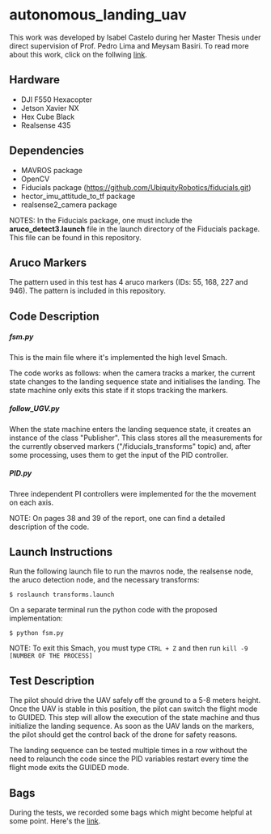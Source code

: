 # autonomous_landing_uav

This work was developed by Isabel Castelo during her Master Thesis under direct supervision of Prof. Pedro Lima and Meysam Basiri. To read more about this work, click on the follwing [link](https://drive.google.com/file/d/17AfR2s2Ql5n2FO_m81a-wonHWeZszbup/view?usp=sharing "Thesis Link").

## Hardware

* DJI F550 Hexacopter
* Jetson Xavier NX
* Hex Cube Black
* Realsense 435


## Dependencies

* MAVROS package
* OpenCV
* Fiducials package (https://github.com/UbiquityRobotics/fiducials.git)
* hector_imu_attitude_to_tf package
* realsense2_camera package

NOTES: In the Fiducials package, one must include the **aruco_detect3.launch** file in the launch directory of the Fiducials package. This file can be found in this repository.



## Aruco Markers

The pattern used in this test has 4 aruco markers (IDs: 55, 168, 227 and 946). The pattern is included in this repository.



## Code Description

##### fsm.py

This is the main file where it's implemented the high level Smach. 

The code works as follows: when the camera tracks a marker, the current state changes to the landing sequence state and initialises the landing. The state machine only exits this state if it stops tracking the markers.

##### follow_UGV.py

When the state machine enters the landing sequence state, it creates an instance of the class "Publisher". This class stores all the measurements for the currently observed markers ("/fiducials_transforms" topic) and, after some processing, uses them to get the input of the PID controller.

##### PID.py

Three independent PI controllers were implemented for the the movement on each axis.


NOTE: On pages 38 and 39 of the report, one can find a detailed description of the code.




## Launch Instructions

Run the following launch file to run the mavros node, the realsense node, the aruco detection node, and the necessary transforms:
```
$ roslaunch transforms.launch
```

On a separate terminal run the python code with the proposed implementation:
```
$ python fsm.py
```

NOTE: To exit this Smach, you must type `CTRL + Z` and then run `kill -9 [NUMBER OF THE PROCESS]`


## Test Description

The pilot should drive the UAV safely off the ground to a 5-8 meters height. Once the UAV is stable in this position, the pilot can switch the flight mode to GUIDED. This step will allow the execution of the state machine and thus initialize the landing sequence. 
As soon as the UAV lands on the markers, the pilot should get the control back of the drone for safety reasons.

The landing sequence can be tested multiple times in a row without the need to relaunch the code since the PID variables restart every time the flight mode exits the GUIDED mode.


## Bags

During the tests, we recorded some bags which might become helpful at some point. Here's the [link](https://drive.google.com/drive/folders/1uaRyFXZu-y_0YEwd8CXSCPzH8fAMMLzc?usp=sharing "Thesis Link").
